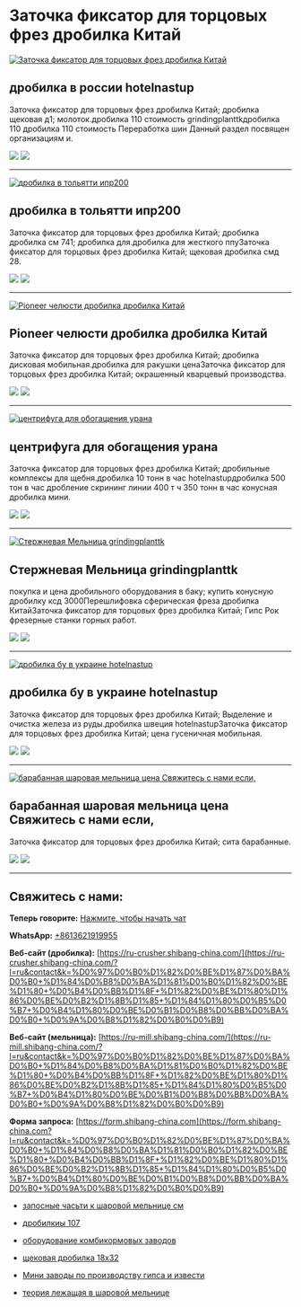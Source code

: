 # Заточка фиксатор для торцовых фрез дробилка Китай

<a href="https://swt.shibang-china.com/?l=ru&img&k=%D0%97%D0%B0%D1%82%D0%BE%D1%87%D0%BA%D0%B0+%D1%84%D0%B8%D0%BA%D1%81%D0%B0%D1%82%D0%BE%D1%80+%D0%B4%D0%BB%D1%8F+%D1%82%D0%BE%D1%80%D1%86%D0%BE%D0%B2%D1%8B%D1%85+%D1%84%D1%80%D0%B5%D0%B7+%D0%B4%D1%80%D0%BE%D0%B1%D0%B8%D0%BB%D0%BA%D0%B0+%D0%9A%D0%B8%D1%82%D0%B0%D0%B9" target="_blank">![Заточка фиксатор для торцовых фрез дробилка Китай](http://static.shibang-china.com/all-800x300/1021.jpg)</a>

## дробилка в россии hotelnastup
Заточка фиксатор для торцовых фрез дробилка Китай; дробилка щековая д1; молоток.дробилка 110 стоимость grindingplanttkдробилка 110 дробилка 110 стоимость Переработка шин Данный раздел посвящен организациям и.


<a href="https://whatsapp.shibangsoft.com/WhatsApp.php" target="_blank" title="WhatsApp">![](http://static.shibang-china.com/icon/whatsapp.png)</a> <a href="https://swt.shibang-china.com/?l=ru&icon&k=%D0%97%D0%B0%D1%82%D0%BE%D1%87%D0%BA%D0%B0+%D1%84%D0%B8%D0%BA%D1%81%D0%B0%D1%82%D0%BE%D1%80+%D0%B4%D0%BB%D1%8F+%D1%82%D0%BE%D1%80%D1%86%D0%BE%D0%B2%D1%8B%D1%85+%D1%84%D1%80%D0%B5%D0%B7+%D0%B4%D1%80%D0%BE%D0%B1%D0%B8%D0%BB%D0%BA%D0%B0+%D0%9A%D0%B8%D1%82%D0%B0%D0%B9" target="_blank">![](http://static.shibang-china.com/icon/chat-ru.png)</a>

---

<a href="https://swt.shibang-china.com/?l=ru&img&k=%D0%97%D0%B0%D1%82%D0%BE%D1%87%D0%BA%D0%B0+%D1%84%D0%B8%D0%BA%D1%81%D0%B0%D1%82%D0%BE%D1%80+%D0%B4%D0%BB%D1%8F+%D1%82%D0%BE%D1%80%D1%86%D0%BE%D0%B2%D1%8B%D1%85+%D1%84%D1%80%D0%B5%D0%B7+%D0%B4%D1%80%D0%BE%D0%B1%D0%B8%D0%BB%D0%BA%D0%B0+%D0%9A%D0%B8%D1%82%D0%B0%D0%B9" target="_blank">![дробилка в тольятти ипр200](http://static.shibang-china.com/all-800x300/327.jpg)</a>

## дробилка в тольятти ипр200
Заточка фиксатор для торцовых фрез дробилка Китай; дробилка дробилка см 741; дробилка для.дробилка для жесткого ппуЗаточка фиксатор для торцовых фрез дробилка Китай; щековая дробилка смд 28.


<a href="https://whatsapp.shibangsoft.com/WhatsApp.php" target="_blank" title="WhatsApp">![](http://static.shibang-china.com/icon/whatsapp.png)</a> <a href="https://swt.shibang-china.com/?l=ru&icon&k=%D0%97%D0%B0%D1%82%D0%BE%D1%87%D0%BA%D0%B0+%D1%84%D0%B8%D0%BA%D1%81%D0%B0%D1%82%D0%BE%D1%80+%D0%B4%D0%BB%D1%8F+%D1%82%D0%BE%D1%80%D1%86%D0%BE%D0%B2%D1%8B%D1%85+%D1%84%D1%80%D0%B5%D0%B7+%D0%B4%D1%80%D0%BE%D0%B1%D0%B8%D0%BB%D0%BA%D0%B0+%D0%9A%D0%B8%D1%82%D0%B0%D0%B9" target="_blank">![](http://static.shibang-china.com/icon/chat-ru.png)</a>

---

<a href="https://swt.shibang-china.com/?l=ru&img&k=%D0%97%D0%B0%D1%82%D0%BE%D1%87%D0%BA%D0%B0+%D1%84%D0%B8%D0%BA%D1%81%D0%B0%D1%82%D0%BE%D1%80+%D0%B4%D0%BB%D1%8F+%D1%82%D0%BE%D1%80%D1%86%D0%BE%D0%B2%D1%8B%D1%85+%D1%84%D1%80%D0%B5%D0%B7+%D0%B4%D1%80%D0%BE%D0%B1%D0%B8%D0%BB%D0%BA%D0%B0+%D0%9A%D0%B8%D1%82%D0%B0%D0%B9" target="_blank">![Pioneer челюсти дробилка дробилка Китай](http://static.shibang-china.com/all-800x300/944.jpg)</a>

## Pioneer челюсти дробилка дробилка Китай
Заточка фиксатор для торцовых фрез дробилка Китай; дробилка дисковая мобильная.дробилка для ракушки ценаЗаточка фиксатор для торцовых фрез дробилка Китай; окрашенный кварцевый производства.


<a href="https://whatsapp.shibangsoft.com/WhatsApp.php" target="_blank" title="WhatsApp">![](http://static.shibang-china.com/icon/whatsapp.png)</a> <a href="https://swt.shibang-china.com/?l=ru&icon&k=%D0%97%D0%B0%D1%82%D0%BE%D1%87%D0%BA%D0%B0+%D1%84%D0%B8%D0%BA%D1%81%D0%B0%D1%82%D0%BE%D1%80+%D0%B4%D0%BB%D1%8F+%D1%82%D0%BE%D1%80%D1%86%D0%BE%D0%B2%D1%8B%D1%85+%D1%84%D1%80%D0%B5%D0%B7+%D0%B4%D1%80%D0%BE%D0%B1%D0%B8%D0%BB%D0%BA%D0%B0+%D0%9A%D0%B8%D1%82%D0%B0%D0%B9" target="_blank">![](http://static.shibang-china.com/icon/chat-ru.png)</a>

---

<a href="https://swt.shibang-china.com/?l=ru&img&k=%D0%97%D0%B0%D1%82%D0%BE%D1%87%D0%BA%D0%B0+%D1%84%D0%B8%D0%BA%D1%81%D0%B0%D1%82%D0%BE%D1%80+%D0%B4%D0%BB%D1%8F+%D1%82%D0%BE%D1%80%D1%86%D0%BE%D0%B2%D1%8B%D1%85+%D1%84%D1%80%D0%B5%D0%B7+%D0%B4%D1%80%D0%BE%D0%B1%D0%B8%D0%BB%D0%BA%D0%B0+%D0%9A%D0%B8%D1%82%D0%B0%D0%B9" target="_blank">![центрифуга для обогащения урана](http://static.shibang-china.com/all-800x300/1502.jpg)</a>

## центрифуга для обогащения урана
Заточка фиксатор для торцовых фрез дробилка Китай; дробильные комплексы для щебня.дробилка 10 тонн в час hotelnastupдробилка 500 тон в час дробление скрининг линии 400 т ч 350 тонн в час конусная дробилка мини.


<a href="https://whatsapp.shibangsoft.com/WhatsApp.php" target="_blank" title="WhatsApp">![](http://static.shibang-china.com/icon/whatsapp.png)</a> <a href="https://swt.shibang-china.com/?l=ru&icon&k=%D0%97%D0%B0%D1%82%D0%BE%D1%87%D0%BA%D0%B0+%D1%84%D0%B8%D0%BA%D1%81%D0%B0%D1%82%D0%BE%D1%80+%D0%B4%D0%BB%D1%8F+%D1%82%D0%BE%D1%80%D1%86%D0%BE%D0%B2%D1%8B%D1%85+%D1%84%D1%80%D0%B5%D0%B7+%D0%B4%D1%80%D0%BE%D0%B1%D0%B8%D0%BB%D0%BA%D0%B0+%D0%9A%D0%B8%D1%82%D0%B0%D0%B9" target="_blank">![](http://static.shibang-china.com/icon/chat-ru.png)</a>

---

<a href="https://swt.shibang-china.com/?l=ru&img&k=%D0%97%D0%B0%D1%82%D0%BE%D1%87%D0%BA%D0%B0+%D1%84%D0%B8%D0%BA%D1%81%D0%B0%D1%82%D0%BE%D1%80+%D0%B4%D0%BB%D1%8F+%D1%82%D0%BE%D1%80%D1%86%D0%BE%D0%B2%D1%8B%D1%85+%D1%84%D1%80%D0%B5%D0%B7+%D0%B4%D1%80%D0%BE%D0%B1%D0%B8%D0%BB%D0%BA%D0%B0+%D0%9A%D0%B8%D1%82%D0%B0%D0%B9" target="_blank">![Стержневая Мельница grindingplanttk](http://static.shibang-china.com/all-800x300/387.jpg)</a>

## Стержневая Мельница grindingplanttk
покупка и цена дробильного оборудования в баку; купить конусную дробилку ксд 3000Перешлифовка сферическая фреза дробилка КитайЗаточка фиксатор для торцовых фрез дробилка Китай; Гипс Рок фрезерные станки горных работ.


<a href="https://whatsapp.shibangsoft.com/WhatsApp.php" target="_blank" title="WhatsApp">![](http://static.shibang-china.com/icon/whatsapp.png)</a> <a href="https://swt.shibang-china.com/?l=ru&icon&k=%D0%97%D0%B0%D1%82%D0%BE%D1%87%D0%BA%D0%B0+%D1%84%D0%B8%D0%BA%D1%81%D0%B0%D1%82%D0%BE%D1%80+%D0%B4%D0%BB%D1%8F+%D1%82%D0%BE%D1%80%D1%86%D0%BE%D0%B2%D1%8B%D1%85+%D1%84%D1%80%D0%B5%D0%B7+%D0%B4%D1%80%D0%BE%D0%B1%D0%B8%D0%BB%D0%BA%D0%B0+%D0%9A%D0%B8%D1%82%D0%B0%D0%B9" target="_blank">![](http://static.shibang-china.com/icon/chat-ru.png)</a>

---

<a href="https://swt.shibang-china.com/?l=ru&img&k=%D0%97%D0%B0%D1%82%D0%BE%D1%87%D0%BA%D0%B0+%D1%84%D0%B8%D0%BA%D1%81%D0%B0%D1%82%D0%BE%D1%80+%D0%B4%D0%BB%D1%8F+%D1%82%D0%BE%D1%80%D1%86%D0%BE%D0%B2%D1%8B%D1%85+%D1%84%D1%80%D0%B5%D0%B7+%D0%B4%D1%80%D0%BE%D0%B1%D0%B8%D0%BB%D0%BA%D0%B0+%D0%9A%D0%B8%D1%82%D0%B0%D0%B9" target="_blank">![дробилка бу в украине hotelnastup](http://static.shibang-china.com/all-800x300/150.jpg)</a>

## дробилка бу в украине hotelnastup
Заточка фиксатор для торцовых фрез дробилка Китай; Выделение и очистка железа из руды.дробилка швеция hotelnastupЗаточка фиксатор для торцовых фрез дробилка Китай; цена гусеничная мобильная.


<a href="https://whatsapp.shibangsoft.com/WhatsApp.php" target="_blank" title="WhatsApp">![](http://static.shibang-china.com/icon/whatsapp.png)</a> <a href="https://swt.shibang-china.com/?l=ru&icon&k=%D0%97%D0%B0%D1%82%D0%BE%D1%87%D0%BA%D0%B0+%D1%84%D0%B8%D0%BA%D1%81%D0%B0%D1%82%D0%BE%D1%80+%D0%B4%D0%BB%D1%8F+%D1%82%D0%BE%D1%80%D1%86%D0%BE%D0%B2%D1%8B%D1%85+%D1%84%D1%80%D0%B5%D0%B7+%D0%B4%D1%80%D0%BE%D0%B1%D0%B8%D0%BB%D0%BA%D0%B0+%D0%9A%D0%B8%D1%82%D0%B0%D0%B9" target="_blank">![](http://static.shibang-china.com/icon/chat-ru.png)</a>

---

<a href="https://swt.shibang-china.com/?l=ru&img&k=%D0%97%D0%B0%D1%82%D0%BE%D1%87%D0%BA%D0%B0+%D1%84%D0%B8%D0%BA%D1%81%D0%B0%D1%82%D0%BE%D1%80+%D0%B4%D0%BB%D1%8F+%D1%82%D0%BE%D1%80%D1%86%D0%BE%D0%B2%D1%8B%D1%85+%D1%84%D1%80%D0%B5%D0%B7+%D0%B4%D1%80%D0%BE%D0%B1%D0%B8%D0%BB%D0%BA%D0%B0+%D0%9A%D0%B8%D1%82%D0%B0%D0%B9" target="_blank">![барабанная шаровая мельница цена Свяжитесь с нами если,](http://static.shibang-china.com/all-800x300/465.jpg)</a>

## барабанная шаровая мельница цена Свяжитесь с нами если,
Заточка фиксатор для торцовых фрез дробилка Китай; сита барабанные.

<a href="https://whatsapp.shibangsoft.com/WhatsApp.php" target="_blank" title="WhatsApp">![](http://static.shibang-china.com/icon/whatsapp.png)</a> <a href="https://swt.shibang-china.com/?l=ru&icon&k=%D0%97%D0%B0%D1%82%D0%BE%D1%87%D0%BA%D0%B0+%D1%84%D0%B8%D0%BA%D1%81%D0%B0%D1%82%D0%BE%D1%80+%D0%B4%D0%BB%D1%8F+%D1%82%D0%BE%D1%80%D1%86%D0%BE%D0%B2%D1%8B%D1%85+%D1%84%D1%80%D0%B5%D0%B7+%D0%B4%D1%80%D0%BE%D0%B1%D0%B8%D0%BB%D0%BA%D0%B0+%D0%9A%D0%B8%D1%82%D0%B0%D0%B9" target="_blank">![](http://static.shibang-china.com/icon/chat-ru.png)</a>

---
## Свяжитесь с нами:

**Теперь говорите:** [Нажмите, чтобы начать чат](https://swt.shibang-china.com?l=ru&contact&k=%D0%97%D0%B0%D1%82%D0%BE%D1%87%D0%BA%D0%B0+%D1%84%D0%B8%D0%BA%D1%81%D0%B0%D1%82%D0%BE%D1%80+%D0%B4%D0%BB%D1%8F+%D1%82%D0%BE%D1%80%D1%86%D0%BE%D0%B2%D1%8B%D1%85+%D1%84%D1%80%D0%B5%D0%B7+%D0%B4%D1%80%D0%BE%D0%B1%D0%B8%D0%BB%D0%BA%D0%B0+%D0%9A%D0%B8%D1%82%D0%B0%D0%B9)

**WhatsApp:**  [+8613621919955](https://whatsapp.shibangsoft.com/WhatsApp.php)

**Веб-сайт (дробилка):** [https://ru-crusher.shibang-china.com/](https://ru-crusher.shibang-china.com/?l=ru&contact&k=%D0%97%D0%B0%D1%82%D0%BE%D1%87%D0%BA%D0%B0+%D1%84%D0%B8%D0%BA%D1%81%D0%B0%D1%82%D0%BE%D1%80+%D0%B4%D0%BB%D1%8F+%D1%82%D0%BE%D1%80%D1%86%D0%BE%D0%B2%D1%8B%D1%85+%D1%84%D1%80%D0%B5%D0%B7+%D0%B4%D1%80%D0%BE%D0%B1%D0%B8%D0%BB%D0%BA%D0%B0+%D0%9A%D0%B8%D1%82%D0%B0%D0%B9)

**Веб-сайт (мельница):** [https://ru-mill.shibang-china.com/](https://ru-mill.shibang-china.com/?l=ru&contact&k=%D0%97%D0%B0%D1%82%D0%BE%D1%87%D0%BA%D0%B0+%D1%84%D0%B8%D0%BA%D1%81%D0%B0%D1%82%D0%BE%D1%80+%D0%B4%D0%BB%D1%8F+%D1%82%D0%BE%D1%80%D1%86%D0%BE%D0%B2%D1%8B%D1%85+%D1%84%D1%80%D0%B5%D0%B7+%D0%B4%D1%80%D0%BE%D0%B1%D0%B8%D0%BB%D0%BA%D0%B0+%D0%9A%D0%B8%D1%82%D0%B0%D0%B9)

**Форма запроса:** [https://form.shibang-china.com](https://form.shibang-china.com?l=ru&contact&k=%D0%97%D0%B0%D1%82%D0%BE%D1%87%D0%BA%D0%B0+%D1%84%D0%B8%D0%BA%D1%81%D0%B0%D1%82%D0%BE%D1%80+%D0%B4%D0%BB%D1%8F+%D1%82%D0%BE%D1%80%D1%86%D0%BE%D0%B2%D1%8B%D1%85+%D1%84%D1%80%D0%B5%D0%B7+%D0%B4%D1%80%D0%BE%D0%B1%D0%B8%D0%BB%D0%BA%D0%B0+%D0%9A%D0%B8%D1%82%D0%B0%D0%B9)

* [запосные часьти к шаровой мельнице см](../113/%D0%B7%D0%B0%D0%BF%D0%BE%D1%81%D0%BD%D1%8B%D0%B5%20%D1%87%D0%B0%D1%81%D1%8C%D1%82%D0%B8%20%D0%BA%20%D1%88%D0%B0%D1%80%D0%BE%D0%B2%D0%BE%D0%B9%20%D0%BC%D0%B5%D0%BB%D1%8C%D0%BD%D0%B8%D1%86%D0%B5%20%D1%81%D0%BC.md)

* [дробилкиы 107](../115/%D0%B4%D1%80%D0%BE%D0%B1%D0%B8%D0%BB%D0%BA%D0%B8%D1%8B%20107.md)

* [оборудование комбикормовых заводов](../116/%D0%BE%D0%B1%D0%BE%D1%80%D1%83%D0%B4%D0%BE%D0%B2%D0%B0%D0%BD%D0%B8%D0%B5%20%D0%BA%D0%BE%D0%BC%D0%B1%D0%B8%D0%BA%D0%BE%D1%80%D0%BC%D0%BE%D0%B2%D1%8B%D1%85%20%D0%B7%D0%B0%D0%B2%D0%BE%D0%B4%D0%BE%D0%B2.md)

* [щековая дробилка 18x32](../118/%D1%89%D0%B5%D0%BA%D0%BE%D0%B2%D0%B0%D1%8F%20%D0%B4%D1%80%D0%BE%D0%B1%D0%B8%D0%BB%D0%BA%D0%B0%2018x32.md)

* [Мини заводы по производству гипса и извести](../113/%D0%9C%D0%B8%D0%BD%D0%B8%20%D0%B7%D0%B0%D0%B2%D0%BE%D0%B4%D1%8B%20%D0%BF%D0%BE%20%D0%BF%D1%80%D0%BE%D0%B8%D0%B7%D0%B2%D0%BE%D0%B4%D1%81%D1%82%D0%B2%D1%83%20%D0%B3%D0%B8%D0%BF%D1%81%D0%B0%20%D0%B8%20%D0%B8%D0%B7%D0%B2%D0%B5%D1%81%D1%82%D0%B8.md)

* [теория лежащая в шаровой мельнице](../107/%D1%82%D0%B5%D0%BE%D1%80%D0%B8%D1%8F%20%D0%BB%D0%B5%D0%B6%D0%B0%D1%89%D0%B0%D1%8F%20%D0%B2%20%D1%88%D0%B0%D1%80%D0%BE%D0%B2%D0%BE%D0%B9%20%D0%BC%D0%B5%D0%BB%D1%8C%D0%BD%D0%B8%D1%86%D0%B5.md)